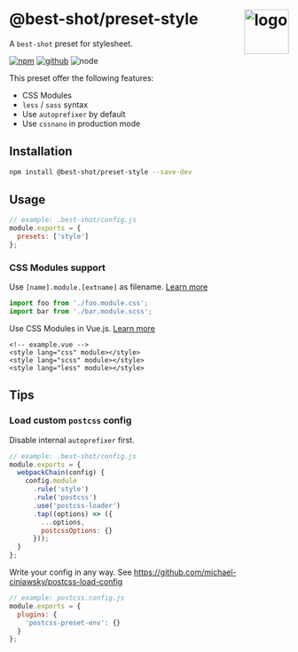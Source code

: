 # @best-shot/preset-style <img src="https://cdn.jsdelivr.net/gh/best-shot/best-shot/packages/core/logo.svg" alt="logo" height="80" align="right">

A `best-shot` preset for stylesheet.

[![npm][npm-badge]][npm-url]
[![github][github-badge]][github-url]
![node][node-badge]

[npm-url]: https://www.npmjs.com/package/@best-shot/preset-style
[npm-badge]: https://img.shields.io/npm/v/@best-shot/preset-style.svg?style=flat-square&logo=npm
[github-url]: https://github.com/best-shot/best-shot/tree/master/packages/preset-style
[github-badge]: https://img.shields.io/npm/l/@best-shot/preset-style.svg?style=flat-square&colorB=blue&logo=github
[node-badge]: https://img.shields.io/node/v/@best-shot/preset-style.svg?style=flat-square&colorB=green&logo=node.js

This preset offer the following features:

- CSS Modules
- `less` / `sass` syntax
- Use `autoprefixer` by default
- Use `cssnano` in production mode

## Installation

```bash
npm install @best-shot/preset-style --save-dev
```

## Usage

```js
// example: .best-shot/config.js
module.exports = {
  presets: ['style']
};
```

### CSS Modules support

Use `[name].module.[extname]` as filename. [Learn more](https://github.com/css-modules/css-modules)

```js
import foo from './foo.module.css';
import bar from './bar.module.scss';
```

Use CSS Modules in Vue.js. [Learn more](https://vue-loader.vuejs.org/guide/css-modules.html)

<!-- eslint-skip -->

```vue
<!-- example.vue -->
<style lang="css" module></style>
<style lang="scss" module></style>
<style lang="less" module></style>
```

## Tips

### Load custom `postcss` config

Disable internal `autoprefixer` first.

```js
// example: .best-shot/config.js
module.exports = {
  webpackChain(config) {
    config.module
      .rule('style')
      .rule('postcss')
      .use('postcss-loader')
      .tap((options) => ({
        ...options,
        postcssOptions: {}
      }));
  }
};
```

Write your config in any way. See <https://github.com/michael-ciniawsky/postcss-load-config>

```js
// example: postcss.config.js
module.exports = {
  plugins: {
    'postcss-preset-env': {}
  }
};
```
